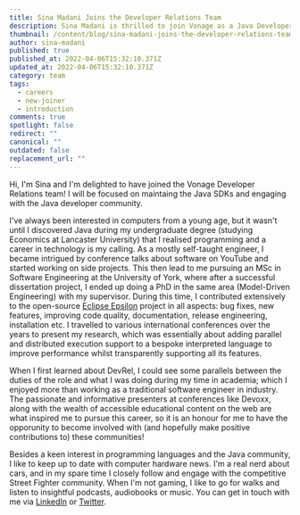 ```yaml
---
title: Sina Madani Joins the Developer Relations Team
description: Sina Madani is thrilled to join Vonage as a Java Developer Advocate!
thumbnail: /content/blog/sina-madani-joins-the-developer-relations-team/sina-madani.png
author: sina-madani
published: true
published_at: 2022-04-06T15:32:10.371Z
updated_at: 2022-04-06T15:32:10.371Z
category: team
tags:
  - careers
  - new-joiner
  - introduction
comments: true
spotlight: false
redirect: ""
canonical: ""
outdated: false
replacement_url: ""
---
```

Hi, I'm Sina and I'm delighted to have joined the Vonage Developer Relations team!
I will be focused on maintaing the Java SDKs and engaging with the Java developer community.

I've always been interested in computers from a young age, but it wasn't until
I discovered Java during my undergraduate degree (studying Economics at Lancaster University)
that I realised programming and a career in technology is my calling.
As a mostly self-taught engineer, I became intrigued by conference talks
about software on YouTube and started working on side projects. This then lead to me
pursuing an MSc in Software Engineering at the University of York, where after a successful
dissertation project, I ended up doing a PhD in the same area (Model-Driven Engineering) with my supervisor.
During this time, I contributed extensively to the open-source [Eclipse Epsilon](https://eclipse.org/epsilon) project in
all aspects: bug fixes, new features, improving code quality, documentation, release engineering, installation etc.
I travelled to various international conferences over the years to present my research, which was essentially about
adding parallel and distributed execution support to a bespoke interpreted language to improve performance
whilst transparently supporting all its features.

When I first learned about DevRel, I could see some parallels between the duties of the role and what I was doing
during my time in academia; which I enjoyed more than working as a traditional software engineer in industry.
The passionate and informative presenters at conferences like Devoxx, along with the wealth of accessible educational
content on the web are what inspired me to pursue this career, so it is an honour for me to have the opporunity to become
involved with (and hopefully make positive contributions to) these communities!

Besides a keen interest in programming languages and the Java community, I like to keep up to date with computer hardware news.
I'm a real nerd about cars, and in my spare time I closely follow and engage with the competitive Street Fighter community.
When I'm not gaming, I like to go for walks and listen to insightful podcasts, audiobooks or music.
You can get in touch with me via [LinkedIn](https://www.linkedin.com/in/sina-madani/) or [Twitter](https://twitter.com/madani_sina).
